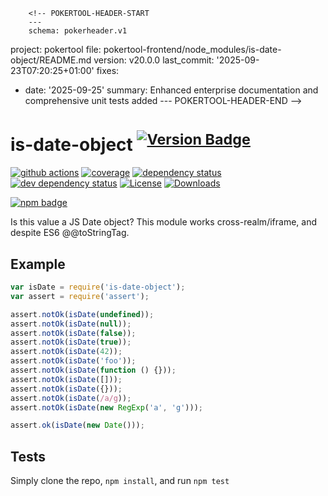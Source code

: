         <!-- POKERTOOL-HEADER-START
        ---
        schema: pokerheader.v1
project: pokertool
file: pokertool-frontend/node_modules/is-date-object/README.md
version: v20.0.0
last_commit: '2025-09-23T07:20:25+01:00'
fixes:
- date: '2025-09-25'
  summary: Enhanced enterprise documentation and comprehensive unit tests added
        ---
        POKERTOOL-HEADER-END -->
# is-date-object <sup>[![Version Badge][2]][1]</sup>

[![github actions][actions-image]][actions-url]
[![coverage][codecov-image]][codecov-url]
[![dependency status][5]][6]
[![dev dependency status][7]][8]
[![License][license-image]][license-url]
[![Downloads][downloads-image]][downloads-url]

[![npm badge][11]][1]

Is this value a JS Date object? This module works cross-realm/iframe, and despite ES6 @@toStringTag.

## Example

```js
var isDate = require('is-date-object');
var assert = require('assert');

assert.notOk(isDate(undefined));
assert.notOk(isDate(null));
assert.notOk(isDate(false));
assert.notOk(isDate(true));
assert.notOk(isDate(42));
assert.notOk(isDate('foo'));
assert.notOk(isDate(function () {}));
assert.notOk(isDate([]));
assert.notOk(isDate({}));
assert.notOk(isDate(/a/g));
assert.notOk(isDate(new RegExp('a', 'g')));

assert.ok(isDate(new Date()));
```

## Tests
Simply clone the repo, `npm install`, and run `npm test`

[1]: https://npmjs.org/package/is-date-object
[2]: https://versionbadg.es/inspect-js/is-date-object.svg
[5]: https://david-dm.org/inspect-js/is-date-object.svg
[6]: https://david-dm.org/inspect-js/is-date-object
[7]: https://david-dm.org/inspect-js/is-date-object/dev-status.svg
[8]: https://david-dm.org/inspect-js/is-date-object#info=devDependencies
[11]: https://nodei.co/npm/is-date-object.png?downloads=true&stars=true
[license-image]: https://img.shields.io/npm/l/is-date-object.svg
[license-url]: LICENSE
[downloads-image]: https://img.shields.io/npm/dm/is-date-object.svg
[downloads-url]: https://npm-stat.com/charts.html?package=is-date-object
[codecov-image]: https://codecov.io/gh/inspect-js/is-date-object/branch/main/graphs/badge.svg
[codecov-url]: https://app.codecov.io/gh/inspect-js/is-date-object/
[actions-image]: https://img.shields.io/endpoint?url=https://github-actions-badge-u3jn4tfpocch.runkit.sh/inspect-js/is-date-object
[actions-url]: https://github.com/inspect-js/is-date-object/actions
